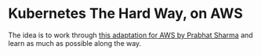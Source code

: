 # Kubernetes The Hard Way, on AWS

The idea is to work through [this adaptation for AWS by Prabhat Sharma](https://github.com/prabhatsharma/kubernetes-the-hard-way-aws) and learn as much as possible along the way.


